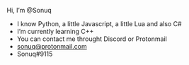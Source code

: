 Hi, I’m @Sonuq

- I know Python, a little Javascript, a little Lua and also C#
- I’m currently learning C++ 
- You can contact me throught Discord or Protonmail
- sonuq@protonmail.com
- Sonuq#9115   

<!---
Sonuq/Sonuq is a ✨ special ✨ repository because its `README.md` (this file) appears on your GitHub profile.
You can click the Preview link to take a look at your changes.
--->
